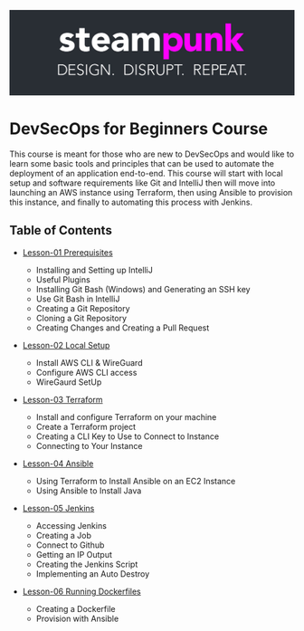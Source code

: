 ![Logo](https://github.com/SteampunkFoundry/images/raw/master/steampunk_banner-white_pink_on_grey.jfif)

# DevSecOps for Beginners Course

This course is meant for those who are new to DevSecOps and would like to
learn some basic tools and principles that can be used to automate the
deployment of an application end-to-end. This course will start with local setup
and software requirements like Git and IntelliJ then will move into launching an
AWS instance using Terraform, then using Ansible to provision this instance, and
finally to automating this process with Jenkins.

## Table of Contents

+ [Lesson-01 Prerequisites](./Lesson-01.md)
    + Installing and Setting up IntelliJ
    + Useful Plugins
    + Installing Git Bash (Windows) and Generating an SSH key
    + Use Git Bash in IntelliJ
    + Creating a Git Repository
    + Cloning a Git Repository
    + Creating Changes and Creating a Pull Request


+ [Lesson-02 Local Setup](./Lesson-02.md)
    + Install AWS CLI & WireGuard
    + Configure AWS CLI access
    + WireGaurd SetUp

+ [Lesson-03 Terraform](./Lesson-03.md)
    + Install and configure Terraform on your machine
    + Create a Terraform project
    + Creating a CLI Key to Use to Connect to Instance
    + Connecting to Your Instance

+ [Lesson-04 Ansible](./Lesson-04.md)
    + Using Terraform to Install Ansible on an EC2 Instance
    + Using Ansible to Install Java
    

+ [Lesson-05 Jenkins](./Lesson-05.md)
  + Accessing Jenkins
  + Creating a Job
  + Connect to Github
  + Getting an IP Output
  + Creating the Jenkins Script
  + Implementing an Auto Destroy

  
+ [Lesson-06 Running Dockerfiles](./Lesson-06.md)
  + Creating a Dockerfile
  + Provision with Ansible
